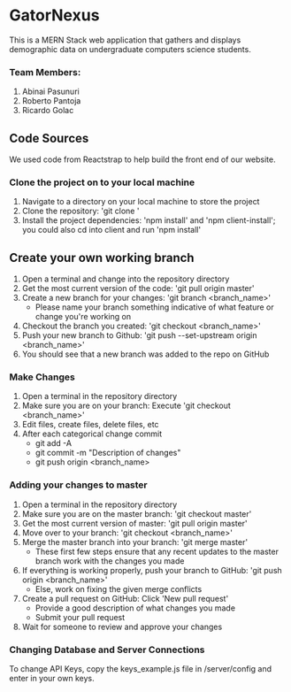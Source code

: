 # GatorNexus

This is a MERN Stack web application that gathers and displays demographic data on undergraduate computers science students.

### Team Members:

1. Abinai Pasunuri
2. Roberto Pantoja
3. Ricardo Golac


## Code Sources

We used code from Reactstrap to help build the front end of our website.

### Clone the project on to your local machine

1. Navigate to a directory on your local machine to store the project
2. Clone the repository: 'git clone <clone-link>'
3. Install the project dependencies: 'npm install' and 'npm client-install'; you could also cd into client and run 'npm install'

## Create your own working branch

1. Open a terminal and change into the repository directory
2. Get the most current version of the code: 'git pull origin master'
3. Create a new branch for your changes: 'git branch <branch_name>'
   - Please name your branch something indicative of what feature or change you're working on
4. Checkout the branch you created: 'git checkout <branch_name>'
5. Push your new branch to Github: 'git push --set-upstream origin <branch_name>'
6. You should see that a new branch was added to the repo on GitHub

### Make Changes

1. Open a terminal in the repository directory
2. Make sure you are on your branch: Execute 'git checkout <branch_name>'
3. Edit files, create files, delete files, etc
4. After each categorical change commit
   - git add -A
   - git commit -m "Description of changes"
   - git push origin <branch_name>

### Adding your changes to master

1. Open a terminal in the repository directory
2. Make sure you are on the master branch: 'git checkout master'
3. Get the most current version of master: 'git pull origin master'
4. Move over to your branch: 'git checkout <branch_name>'
5. Merge the master branch into your branch: 'git merge master'
   - These first few steps ensure that any recent updates to the master branch work with the changes you made
6. If everything is working properly, push your branch to GitHub: 'git push origin <branch_name>'
   - Else, work on fixing the given merge conflicts
7. Create a pull request on GitHub: Click 'New pull request'
   - Provide a good description of what changes you made
   - Submit your pull request
8. Wait for someone to review and approve your changes

### Changing Database and Server Connections

To change API Keys, copy the keys_example.js file in /server/config and enter in your own keys.